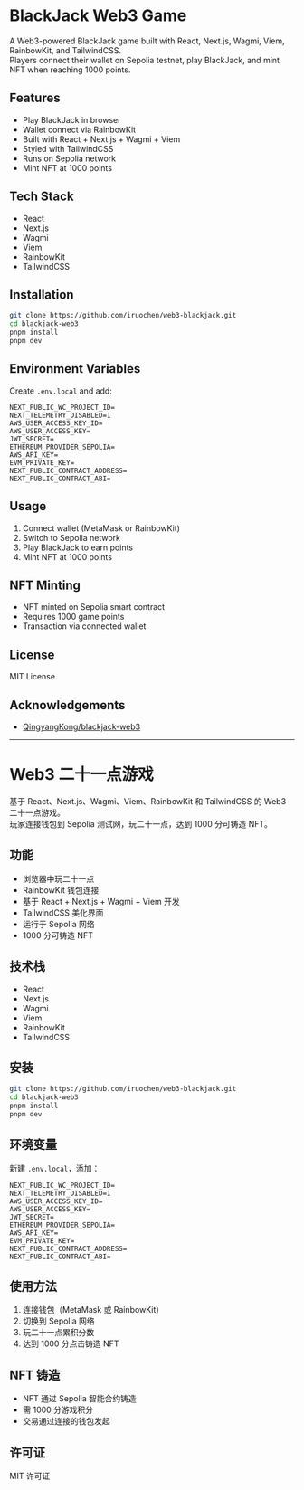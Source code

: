 # BlackJack Web3 Game

A Web3-powered BlackJack game built with React, Next.js, Wagmi, Viem, RainbowKit, and TailwindCSS.  
Players connect their wallet on Sepolia testnet, play BlackJack, and mint NFT when reaching 1000 points.

## Features
- Play BlackJack in browser
- Wallet connect via RainbowKit
- Built with React + Next.js + Wagmi + Viem
- Styled with TailwindCSS
- Runs on Sepolia network
- Mint NFT at 1000 points

## Tech Stack
- React
- Next.js
- Wagmi
- Viem
- RainbowKit
- TailwindCSS

## Installation
```bash
git clone https://github.com/iruochen/web3-blackjack.git
cd blackjack-web3
pnpm install
pnpm dev
```

## Environment Variables
Create `.env.local` and add:
```
NEXT_PUBLIC_WC_PROJECT_ID=
NEXT_TELEMETRY_DISABLED=1
AWS_USER_ACCESS_KEY_ID=
AWS_USER_ACCESS_KEY=
JWT_SECRET=
ETHEREUM_PROVIDER_SEPOLIA=
AWS_API_KEY=
EVM_PRIVATE_KEY=
NEXT_PUBLIC_CONTRACT_ADDRESS=
NEXT_PUBLIC_CONTRACT_ABI=
```

## Usage
1. Connect wallet (MetaMask or RainbowKit)
2. Switch to Sepolia network
3. Play BlackJack to earn points
4. Mint NFT at 1000 points

## NFT Minting
- NFT minted on Sepolia smart contract
- Requires 1000 game points
- Transaction via connected wallet

## License
MIT License

## Acknowledgements
- [QingyangKong/blackjack-web3](https://github.com/QingyangKong/blackjack-web3)
---

# Web3 二十一点游戏

基于 React、Next.js、Wagmi、Viem、RainbowKit 和 TailwindCSS 的 Web3 二十一点游戏。  
玩家连接钱包到 Sepolia 测试网，玩二十一点，达到 1000 分可铸造 NFT。

## 功能
- 浏览器中玩二十一点
- RainbowKit 钱包连接
- 基于 React + Next.js + Wagmi + Viem 开发
- TailwindCSS 美化界面
- 运行于 Sepolia 网络
- 1000 分可铸造 NFT

## 技术栈
- React
- Next.js
- Wagmi
- Viem
- RainbowKit
- TailwindCSS

## 安装
```bash
git clone https://github.com/iruochen/web3-blackjack.git
cd blackjack-web3
pnpm install
pnpm dev
```

## 环境变量
新建 `.env.local`，添加：
```
NEXT_PUBLIC_WC_PROJECT_ID=
NEXT_TELEMETRY_DISABLED=1
AWS_USER_ACCESS_KEY_ID=
AWS_USER_ACCESS_KEY=
JWT_SECRET=
ETHEREUM_PROVIDER_SEPOLIA=
AWS_API_KEY=
EVM_PRIVATE_KEY=
NEXT_PUBLIC_CONTRACT_ADDRESS=
NEXT_PUBLIC_CONTRACT_ABI=
```

## 使用方法
1. 连接钱包（MetaMask 或 RainbowKit）
2. 切换到 Sepolia 网络
3. 玩二十一点累积分数
4. 达到 1000 分点击铸造 NFT

## NFT 铸造
- NFT 通过 Sepolia 智能合约铸造
- 需 1000 分游戏积分
- 交易通过连接的钱包发起

## 许可证
MIT 许可证
